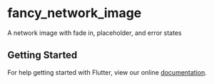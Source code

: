 # fancy_network_image

A network image with fade in, placeholder, and error states

## Getting Started

For help getting started with Flutter, view our online
[documentation](https://flutter.io/).
